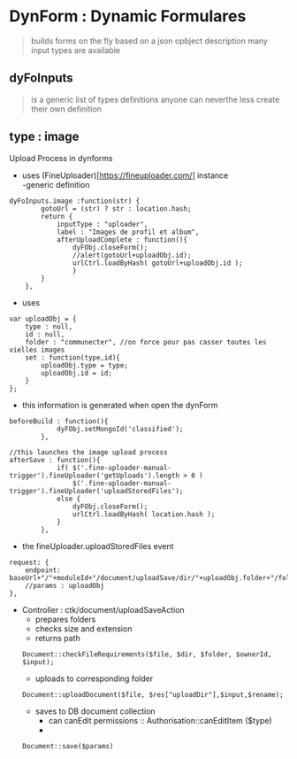 # DynForm : Dynamic Formulares
> builds forms on the fly based on a json opbject description
> many input types are available 

## dyFoInputs
> is a generic list of types definitions
anyone can neverthe less create their own definition

## type : image 
Upload Process in dynforms 
- uses (FineUploader)[https://fineuploader.com/] instance  
-generic definition
```
dyFoInputs.image :function(str) { 
    	gotoUrl = (str) ? str : location.hash;
    	return {
	    	inputType : "uploader",
	    	label : "Images de profil et album", 
	    	afterUploadComplete : function(){
		    	dyFObj.closeForm();
		    	//alert(gotoUrl+uploadObj.id);
	            urlCtrl.loadByHash( gotoUrl+uploadObj.id );	
		    	}
    	}
    },
```
- uses 
```
var uploadObj = {
	type : null,
	id : null,
	folder : "communecter", //on force pour pas casser toutes les vielles images
	set : function(type,id){
		uploadObj.type = type;
		uploadObj.id = id;
	}
};
```
- this information is generated when open the dynForm 
```
beforeBuild : function(){
	    	dyFObj.setMongoId('classified');
	    },

//this launches the image upload process 
afterSave : function(){
			if( $('.fine-uploader-manual-trigger').fineUploader('getUploads').length > 0 )
		    	$('.fine-uploader-manual-trigger').fineUploader('uploadStoredFiles');
		    else {
		    	dyFObj.closeForm();
		    	urlCtrl.loadByHash( location.hash );	
		    }
	    },
```
- the fineUploader.uploadStoredFiles event 
```
request: {
    endpoint: baseUrl+"/"+moduleId+"/document/uploadSave/dir/"+uploadObj.folder+"/folder/"+uploadObj.type+"/ownerId/"+uploadObj.id+"/input/qqfile"
    //params : uploadObj
},
```
- Controller : ctk/document/uploadSaveAction 
	- prepares folders
	- checks size and extension
	- returns path
	```
	Document::checkFileRequirements($file, $dir, $folder, $ownerId, $input);
	```
	- uploads to corresponding folder
	```
	Document::uploadDocument($file, $res["uploadDir"],$input,$rename);
	```
	- saves to DB document collection 
		- can canEdit permissions :: Authorisation::canEditItem ($type)
		- 
	```
	Document::save($params)
	```

